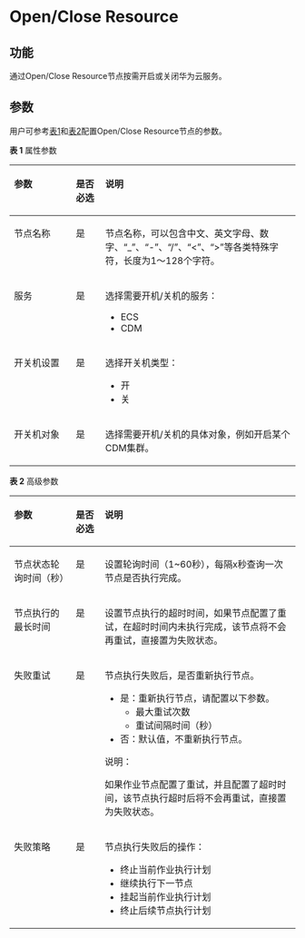 # Open/Close Resource<a name="dgc_01_0465"></a>

## 功能<a name="zh-cn_topic_0118184398_section44280035173841"></a>

通过Open/Close Resource节点按需开启或关闭华为云服务。

## 参数<a name="zh-cn_topic_0118184398_section6331447317395"></a>

用户可参考[表1](#zh-cn_topic_0118184398_table3764823994826)和[表2](#zh-cn_topic_0118184398_table58040457102411)配置Open/Close Resource节点的参数。

**表 1**  属性参数

<a name="zh-cn_topic_0118184398_table3764823994826"></a>
<table><thead align="left"><tr id="zh-cn_topic_0118184398_row3170822394826"><th class="cellrowborder" valign="top" width="21.62%" id="mcps1.2.4.1.1"><p id="zh-cn_topic_0118184398_p2984581994826"><a name="zh-cn_topic_0118184398_p2984581994826"></a><a name="zh-cn_topic_0118184398_p2984581994826"></a>参数</p>
</th>
<th class="cellrowborder" valign="top" width="10.27%" id="mcps1.2.4.1.2"><p id="zh-cn_topic_0118184398_p159227094826"><a name="zh-cn_topic_0118184398_p159227094826"></a><a name="zh-cn_topic_0118184398_p159227094826"></a>是否必选</p>
</th>
<th class="cellrowborder" valign="top" width="68.11%" id="mcps1.2.4.1.3"><p id="zh-cn_topic_0118184398_p6186505494826"><a name="zh-cn_topic_0118184398_p6186505494826"></a><a name="zh-cn_topic_0118184398_p6186505494826"></a>说明</p>
</th>
</tr>
</thead>
<tbody><tr id="zh-cn_topic_0118184398_row1991457694826"><td class="cellrowborder" valign="top" width="21.62%" headers="mcps1.2.4.1.1 "><p id="zh-cn_topic_0118184398_p246794194826"><a name="zh-cn_topic_0118184398_p246794194826"></a><a name="zh-cn_topic_0118184398_p246794194826"></a>节点名称</p>
</td>
<td class="cellrowborder" valign="top" width="10.27%" headers="mcps1.2.4.1.2 "><p id="zh-cn_topic_0118184398_p6568554794826"><a name="zh-cn_topic_0118184398_p6568554794826"></a><a name="zh-cn_topic_0118184398_p6568554794826"></a>是</p>
</td>
<td class="cellrowborder" valign="top" width="68.11%" headers="mcps1.2.4.1.3 "><p id="zh-cn_topic_0118184398_p1892909794826"><a name="zh-cn_topic_0118184398_p1892909794826"></a><a name="zh-cn_topic_0118184398_p1892909794826"></a><span id="zh-cn_topic_0099822521_text44323307153939"><a name="zh-cn_topic_0099822521_text44323307153939"></a><a name="zh-cn_topic_0099822521_text44323307153939"></a>节点</span>名称，可以包含中文、英文字母、数字、<span class="parmvalue" id="zh-cn_topic_0099822521_zh-cn_topic_0099822521_parmvalue38166764101253"><a name="zh-cn_topic_0099822521_zh-cn_topic_0099822521_parmvalue38166764101253"></a><a name="zh-cn_topic_0099822521_zh-cn_topic_0099822521_parmvalue38166764101253"></a>“_”</span>、<span class="parmvalue" id="zh-cn_topic_0099822521_zh-cn_topic_0099822521_parmvalue4500149101253"><a name="zh-cn_topic_0099822521_zh-cn_topic_0099822521_parmvalue4500149101253"></a><a name="zh-cn_topic_0099822521_zh-cn_topic_0099822521_parmvalue4500149101253"></a>“-”</span>、<span class="parmvalue" id="zh-cn_topic_0099822521_parmvalue3773104413412"><a name="zh-cn_topic_0099822521_parmvalue3773104413412"></a><a name="zh-cn_topic_0099822521_parmvalue3773104413412"></a>“/”</span>、<span class="parmvalue" id="zh-cn_topic_0099822521_zh-cn_topic_0099822521_parmvalue28967750101253"><a name="zh-cn_topic_0099822521_zh-cn_topic_0099822521_parmvalue28967750101253"></a><a name="zh-cn_topic_0099822521_zh-cn_topic_0099822521_parmvalue28967750101253"></a>“&lt;”</span>、<span class="parmvalue" id="zh-cn_topic_0099822521_zh-cn_topic_0099822521_parmvalue64686408101253"><a name="zh-cn_topic_0099822521_zh-cn_topic_0099822521_parmvalue64686408101253"></a><a name="zh-cn_topic_0099822521_zh-cn_topic_0099822521_parmvalue64686408101253"></a>“&gt;”</span>等各类特殊字符，长度为1～128个字符。</p>
</td>
</tr>
<tr id="zh-cn_topic_0118184398_row3614415394826"><td class="cellrowborder" valign="top" width="21.62%" headers="mcps1.2.4.1.1 "><p id="zh-cn_topic_0118184398_p4199531294826"><a name="zh-cn_topic_0118184398_p4199531294826"></a><a name="zh-cn_topic_0118184398_p4199531294826"></a>服务</p>
</td>
<td class="cellrowborder" valign="top" width="10.27%" headers="mcps1.2.4.1.2 "><p id="zh-cn_topic_0118184398_p4617707494826"><a name="zh-cn_topic_0118184398_p4617707494826"></a><a name="zh-cn_topic_0118184398_p4617707494826"></a>是</p>
</td>
<td class="cellrowborder" valign="top" width="68.11%" headers="mcps1.2.4.1.3 "><p id="zh-cn_topic_0118184398_p4935552994826"><a name="zh-cn_topic_0118184398_p4935552994826"></a><a name="zh-cn_topic_0118184398_p4935552994826"></a>选择需要开机/关机的服务：</p>
<a name="zh-cn_topic_0118184398_ul158837576154"></a><a name="zh-cn_topic_0118184398_ul158837576154"></a><ul id="zh-cn_topic_0118184398_ul158837576154"><li>ECS</li><li>CDM</li></ul>
</td>
</tr>
<tr id="zh-cn_topic_0118184398_row46171593161"><td class="cellrowborder" valign="top" width="21.62%" headers="mcps1.2.4.1.1 "><p id="zh-cn_topic_0118184398_p2061711914165"><a name="zh-cn_topic_0118184398_p2061711914165"></a><a name="zh-cn_topic_0118184398_p2061711914165"></a>开关机设置</p>
</td>
<td class="cellrowborder" valign="top" width="10.27%" headers="mcps1.2.4.1.2 "><p id="zh-cn_topic_0118184398_p146171694163"><a name="zh-cn_topic_0118184398_p146171694163"></a><a name="zh-cn_topic_0118184398_p146171694163"></a>是</p>
</td>
<td class="cellrowborder" valign="top" width="68.11%" headers="mcps1.2.4.1.3 "><p id="zh-cn_topic_0118184398_p13617398166"><a name="zh-cn_topic_0118184398_p13617398166"></a><a name="zh-cn_topic_0118184398_p13617398166"></a>选择开关机类型：</p>
<a name="zh-cn_topic_0118184398_ul814873012169"></a><a name="zh-cn_topic_0118184398_ul814873012169"></a><ul id="zh-cn_topic_0118184398_ul814873012169"><li>开</li><li>关</li></ul>
</td>
</tr>
<tr id="zh-cn_topic_0118184398_row183511601616"><td class="cellrowborder" valign="top" width="21.62%" headers="mcps1.2.4.1.1 "><p id="zh-cn_topic_0118184398_p9351166131618"><a name="zh-cn_topic_0118184398_p9351166131618"></a><a name="zh-cn_topic_0118184398_p9351166131618"></a>开关机对象</p>
</td>
<td class="cellrowborder" valign="top" width="10.27%" headers="mcps1.2.4.1.2 "><p id="zh-cn_topic_0118184398_p1435116141619"><a name="zh-cn_topic_0118184398_p1435116141619"></a><a name="zh-cn_topic_0118184398_p1435116141619"></a>是</p>
</td>
<td class="cellrowborder" valign="top" width="68.11%" headers="mcps1.2.4.1.3 "><p id="zh-cn_topic_0118184398_p143511869169"><a name="zh-cn_topic_0118184398_p143511869169"></a><a name="zh-cn_topic_0118184398_p143511869169"></a>选择需要开机/关机的具体对象，例如开启某个CDM集群。</p>
</td>
</tr>
</tbody>
</table>

**表 2**  高级参数

<a name="zh-cn_topic_0118184398_table58040457102411"></a>
<table><thead align="left"><tr id="zh-cn_topic_0099822521_row27216578102411"><th class="cellrowborder" valign="top" width="21.58%" id="mcps1.2.4.1.1"><p id="zh-cn_topic_0099822521_p57059205102411"><a name="zh-cn_topic_0099822521_p57059205102411"></a><a name="zh-cn_topic_0099822521_p57059205102411"></a>参数</p>
</th>
<th class="cellrowborder" valign="top" width="10.14%" id="mcps1.2.4.1.2"><p id="zh-cn_topic_0099822521_p58392901102411"><a name="zh-cn_topic_0099822521_p58392901102411"></a><a name="zh-cn_topic_0099822521_p58392901102411"></a>是否必选</p>
</th>
<th class="cellrowborder" valign="top" width="68.28%" id="mcps1.2.4.1.3"><p id="zh-cn_topic_0099822521_p32204521102411"><a name="zh-cn_topic_0099822521_p32204521102411"></a><a name="zh-cn_topic_0099822521_p32204521102411"></a>说明</p>
</th>
</tr>
</thead>
<tbody><tr id="zh-cn_topic_0099822521_row51612113175"><td class="cellrowborder" valign="top" width="21.58%" headers="mcps1.2.4.1.1 "><p id="zh-cn_topic_0099822521_p416115112178"><a name="zh-cn_topic_0099822521_p416115112178"></a><a name="zh-cn_topic_0099822521_p416115112178"></a>节点状态轮询时间（秒）</p>
</td>
<td class="cellrowborder" valign="top" width="10.14%" headers="mcps1.2.4.1.2 "><p id="zh-cn_topic_0099822521_p101615110176"><a name="zh-cn_topic_0099822521_p101615110176"></a><a name="zh-cn_topic_0099822521_p101615110176"></a>是</p>
</td>
<td class="cellrowborder" valign="top" width="68.28%" headers="mcps1.2.4.1.3 "><p id="zh-cn_topic_0099822521_p4161191101716"><a name="zh-cn_topic_0099822521_p4161191101716"></a><a name="zh-cn_topic_0099822521_p4161191101716"></a>设置轮询时间（1~60秒），每隔x秒查询一次<span id="zh-cn_topic_0099822521_text1526241235118"><a name="zh-cn_topic_0099822521_text1526241235118"></a><a name="zh-cn_topic_0099822521_text1526241235118"></a>节点</span>是否执行完成。</p>
</td>
</tr>
<tr id="zh-cn_topic_0099822521_row5101045193916"><td class="cellrowborder" valign="top" width="21.58%" headers="mcps1.2.4.1.1 "><p id="zh-cn_topic_0099822521_p147314419397"><a name="zh-cn_topic_0099822521_p147314419397"></a><a name="zh-cn_topic_0099822521_p147314419397"></a>节点执行的最长时间</p>
</td>
<td class="cellrowborder" valign="top" width="10.14%" headers="mcps1.2.4.1.2 "><p id="zh-cn_topic_0099822521_p610124511390"><a name="zh-cn_topic_0099822521_p610124511390"></a><a name="zh-cn_topic_0099822521_p610124511390"></a>是</p>
</td>
<td class="cellrowborder" valign="top" width="68.28%" headers="mcps1.2.4.1.3 "><p id="zh-cn_topic_0099822521_p11011456393"><a name="zh-cn_topic_0099822521_p11011456393"></a><a name="zh-cn_topic_0099822521_p11011456393"></a>设置<span id="zh-cn_topic_0099822521_text380131541112"><a name="zh-cn_topic_0099822521_text380131541112"></a><a name="zh-cn_topic_0099822521_text380131541112"></a>节点</span>执行的超时时间，如果<span id="zh-cn_topic_0099822521_text1944213322118"><a name="zh-cn_topic_0099822521_text1944213322118"></a><a name="zh-cn_topic_0099822521_text1944213322118"></a>节点</span>配置了重试，在超时时间内未执行完成，该节点将不会再重试，直接置为失败状态。</p>
</td>
</tr>
<tr id="zh-cn_topic_0099822521_row58429402102411"><td class="cellrowborder" valign="top" width="21.58%" headers="mcps1.2.4.1.1 "><p id="zh-cn_topic_0099822521_p5533912102858"><a name="zh-cn_topic_0099822521_p5533912102858"></a><a name="zh-cn_topic_0099822521_p5533912102858"></a>失败重试</p>
</td>
<td class="cellrowborder" valign="top" width="10.14%" headers="mcps1.2.4.1.2 "><p id="zh-cn_topic_0099822521_p45593742102858"><a name="zh-cn_topic_0099822521_p45593742102858"></a><a name="zh-cn_topic_0099822521_p45593742102858"></a>是</p>
</td>
<td class="cellrowborder" valign="top" width="68.28%" headers="mcps1.2.4.1.3 "><p id="zh-cn_topic_0099822521_p2105628102858"><a name="zh-cn_topic_0099822521_p2105628102858"></a><a name="zh-cn_topic_0099822521_p2105628102858"></a><span id="zh-cn_topic_0099822521_text29185571161243"><a name="zh-cn_topic_0099822521_text29185571161243"></a><a name="zh-cn_topic_0099822521_text29185571161243"></a>节点</span>执行失败后，是否重新执行<span id="zh-cn_topic_0099822521_text58583828161245"><a name="zh-cn_topic_0099822521_text58583828161245"></a><a name="zh-cn_topic_0099822521_text58583828161245"></a>节点</span>。</p>
<a name="zh-cn_topic_0099822521_ul18950660102858"></a><a name="zh-cn_topic_0099822521_ul18950660102858"></a><ul id="zh-cn_topic_0099822521_ul18950660102858"><li>是：重新执行<span id="zh-cn_topic_0099822521_text19139245161248"><a name="zh-cn_topic_0099822521_text19139245161248"></a><a name="zh-cn_topic_0099822521_text19139245161248"></a>节点</span>，请配置以下参数。<a name="zh-cn_topic_0099822521_ul58608523102858"></a><a name="zh-cn_topic_0099822521_ul58608523102858"></a><ul id="zh-cn_topic_0099822521_ul58608523102858"><li>最大重试次数</li><li>重试间隔时间（秒）</li></ul>
</li><li>否：默认值，不重新执行<span id="zh-cn_topic_0099822521_text1328324161254"><a name="zh-cn_topic_0099822521_text1328324161254"></a><a name="zh-cn_topic_0099822521_text1328324161254"></a>节点</span>。</li></ul>
<div class="note" id="zh-cn_topic_0099822521_note69071033105815"><a name="zh-cn_topic_0099822521_note69071033105815"></a><a name="zh-cn_topic_0099822521_note69071033105815"></a><span class="notetitle"> 说明： </span><div class="notebody"><p id="zh-cn_topic_0099822521_p1590733314581"><a name="zh-cn_topic_0099822521_p1590733314581"></a><a name="zh-cn_topic_0099822521_p1590733314581"></a>如果作业节点配置了重试，并且配置了超时时间，该节点执行超时后将不会再重试，直接置为失败状态。</p>
</div></div>
</td>
</tr>
<tr id="zh-cn_topic_0099822521_row29541959102411"><td class="cellrowborder" valign="top" width="21.58%" headers="mcps1.2.4.1.1 "><p id="zh-cn_topic_0099822521_p13154928102858"><a name="zh-cn_topic_0099822521_p13154928102858"></a><a name="zh-cn_topic_0099822521_p13154928102858"></a>失败策略</p>
</td>
<td class="cellrowborder" valign="top" width="10.14%" headers="mcps1.2.4.1.2 "><p id="zh-cn_topic_0099822521_p58916261102858"><a name="zh-cn_topic_0099822521_p58916261102858"></a><a name="zh-cn_topic_0099822521_p58916261102858"></a>是</p>
</td>
<td class="cellrowborder" valign="top" width="68.28%" headers="mcps1.2.4.1.3 "><p id="zh-cn_topic_0099822521_p7487822102858"><a name="zh-cn_topic_0099822521_p7487822102858"></a><a name="zh-cn_topic_0099822521_p7487822102858"></a><span id="zh-cn_topic_0099822521_text5371194616130"><a name="zh-cn_topic_0099822521_text5371194616130"></a><a name="zh-cn_topic_0099822521_text5371194616130"></a>节点</span>执行失败后的操作：</p>
<a name="zh-cn_topic_0099822521_ul281538102858"></a><a name="zh-cn_topic_0099822521_ul281538102858"></a><ul id="zh-cn_topic_0099822521_ul281538102858"><li>终止当前作业执行计划</li><li>继续执行下一节点</li><li>挂起当前作业执行计划</li><li>终止后续节点执行计划</li></ul>
</td>
</tr>
</tbody>
</table>


